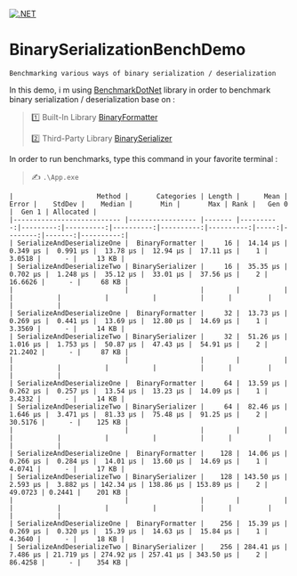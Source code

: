 ﻿[![.NET](https://github.com/aimenux/BinarySerializationBenchDemo/actions/workflows/ci.yml/badge.svg)](https://github.com/aimenux/BinarySerializationBenchDemo/actions/workflows/ci.yml)

# BinarySerializationBenchDemo
```
Benchmarking various ways of binary serialization / deserialization
```

In this demo, i m using [BenchmarkDotNet](https://github.com/dotnet/BenchmarkDotNet) library in order to benchmark binary serialization / deserialization base on :
>
> :one: Built-In Library [BinaryFormatter](https://docs.microsoft.com/en-us/dotnet/api/system.runtime.serialization.formatters.binary.binaryformatter)
>
> :two: Third-Party Library [BinarySerializer](https://github.com/jefffhaynes/BinarySerializer)
>

In order to run benchmarks, type this command in your favorite terminal :
>
> :writing_hand: `.\App.exe`
>

```
|                     Method |       Categories | Length |      Mean |    Error |    StdDev |    Median |       Min |       Max | Rank |   Gen 0 |  Gen 1 | Allocated |
|--------------------------- |----------------- |------- |----------:|---------:|----------:|----------:|----------:|----------:|-----:|--------:|-------:|----------:|
| SerializeAndDeserializeOne |  BinaryFormatter |     16 |  14.14 μs | 0.349 μs |  0.991 μs |  13.78 μs |  12.94 μs |  17.11 μs |    1 |  3.0518 |      - |     13 KB |
| SerializeAndDeserializeTwo | BinarySerializer |     16 |  35.35 μs | 0.702 μs |  1.248 μs |  35.12 μs |  33.01 μs |  37.56 μs |    2 | 16.6626 |      - |     68 KB |
|                            |                  |        |           |          |           |           |           |           |      |         |        |           |
| SerializeAndDeserializeOne |  BinaryFormatter |     32 |  13.73 μs | 0.269 μs |  0.441 μs |  13.69 μs |  12.80 μs |  14.69 μs |    1 |  3.3569 |      - |     14 KB |
| SerializeAndDeserializeTwo | BinarySerializer |     32 |  51.26 μs | 1.016 μs |  1.753 μs |  50.87 μs |  47.43 μs |  54.91 μs |    2 | 21.2402 |      - |     87 KB |
|                            |                  |        |           |          |           |           |           |           |      |         |        |           |
| SerializeAndDeserializeOne |  BinaryFormatter |     64 |  13.59 μs | 0.262 μs |  0.257 μs |  13.54 μs |  13.23 μs |  14.09 μs |    1 |  3.4332 |      - |     14 KB |
| SerializeAndDeserializeTwo | BinarySerializer |     64 |  82.46 μs | 1.646 μs |  3.471 μs |  81.33 μs |  75.48 μs |  91.25 μs |    2 | 30.5176 |      - |    125 KB |
|                            |                  |        |           |          |           |           |           |           |      |         |        |           |
| SerializeAndDeserializeOne |  BinaryFormatter |    128 |  14.06 μs | 0.266 μs |  0.284 μs |  14.01 μs |  13.60 μs |  14.69 μs |    1 |  4.0741 |      - |     17 KB |
| SerializeAndDeserializeTwo | BinarySerializer |    128 | 143.50 μs | 2.593 μs |  3.882 μs | 142.34 μs | 138.86 μs | 153.89 μs |    2 | 49.0723 | 0.2441 |    201 KB |
|                            |                  |        |           |          |           |           |           |           |      |         |        |           |
| SerializeAndDeserializeOne |  BinaryFormatter |    256 |  15.39 μs | 0.269 μs |  0.320 μs |  15.39 μs |  14.63 μs |  15.84 μs |    1 |  4.3640 |      - |     18 KB |
| SerializeAndDeserializeTwo | BinarySerializer |    256 | 284.41 μs | 7.486 μs | 21.719 μs | 274.92 μs | 257.41 μs | 343.50 μs |    2 | 86.4258 |      - |    354 KB |
```